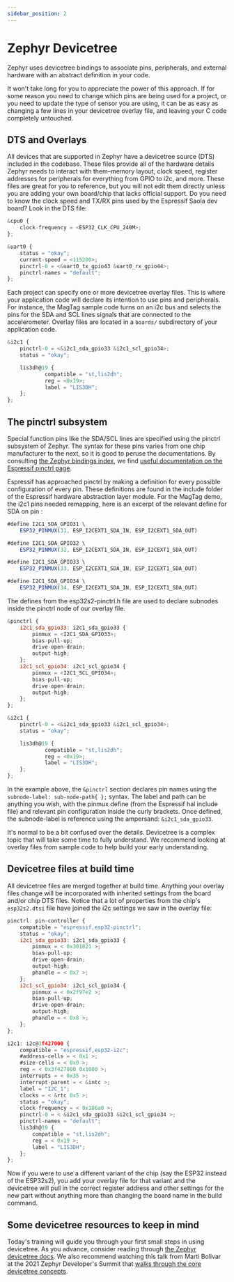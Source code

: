 ```yaml
---
sidebar_position: 2
---
```


# Zephyr Devicetree

Zephyr uses devicetree bindings to associate pins, peripherals, and external hardware with an abstract definition in your code.

It won't take long for you to appreciate the power of this approach. If for some reason you need to change which pins are being used for a project, or you need to update the type of sensor you are using, it can be as easy as changing a few lines in your devicetree overlay file, and leaving your C code completely untouched.

## DTS and Overlays

All devices that are supported in Zephyr have a devicetree source (DTS) included in the codebase. These files provide all of the hardware details Zephyr needs to interact with them&ndash;memory layout, clock speed, register addresses for peripherals for everything from GPIO to i2c, and more. These files are great for you to reference, but you will not edit them directly unless you are adding your own board/chip that lacks official support. Do you need to know the clock speed and TX/RX pins used by the Espressif Saola dev board? Look in the DTS file:

```js title="excerpt from: golioth-zephyr-workspace/zephyr/boards/xtensa/esp32s2_saola/esp32s2_saola.dts"
&cpu0 {
	clock-frequency = <ESP32_CLK_CPU_240M>;
};

&uart0 {
	status = "okay";
	current-speed = <115200>;
	pinctrl-0 = <&uart0_tx_gpio43 &uart0_rx_gpio44>;
	pinctrl-names = "default";
};
```

Each project can specify one or more devicetree overlay files. This is where your application code will declare its intention to use pins and peripherals. For instance, the MagTag sample code turns on an i2c bus and selects the pins for the SDA and SCL lines signals that are connected to the accelerometer. Overlay files are located in a `boards/` subdirectory of your application code.

```js title="MagTag accelerometer excerpt from: magtag-demo/boards/esp32s2_saola.overlay"
&i2c1 {
    pinctrl-0 = <&i2c1_sda_gpio33 &i2c1_scl_gpio34>;
	status = "okay";

	lis3dh@19 {
			compatible = "st,lis2dh";
			reg = <0x19>;
			label = "LIS3DH";
	};
};
```

## The pinctrl subsystem

Special function pins like the SDA/SCL lines are specified using the pinctrl subsystem of Zephyr. The syntax for these pins varies from one chip manufacturer to the next, so it is good to peruse the documentations. By consulting [the Zephyr bindings index](https://docs.zephyrproject.org/latest/build/dts/api/bindings.html), we find [useful documentation on the Espressif pinctrl page](https://docs.zephyrproject.org/latest/build/dts/api/bindings/pinctrl/espressif%2Cesp32-pinctrl.html
).

Espressif has approached pinctrl by making a definition for every possible configuration of every pin. These definitions are found in the include folder of the Espressif hardware abstraction layer module. For the MagTag demo, the i2c1 pins needed remapping, here is an excerpt of the relevant define for SDA on pin :

```js title="Espressif esp32s2 pinctrl definitions: golioth-zephyr-workspace/modules/hal/espressif/include/dt-bindings/pinctrl/esp32s2-pinctrl.h"
#define I2C1_SDA_GPIO31 \
	ESP32_PINMUX(31, ESP_I2CEXT1_SDA_IN, ESP_I2CEXT1_SDA_OUT)

#define I2C1_SDA_GPIO32 \
	ESP32_PINMUX(32, ESP_I2CEXT1_SDA_IN, ESP_I2CEXT1_SDA_OUT)

#define I2C1_SDA_GPIO33 \
	ESP32_PINMUX(33, ESP_I2CEXT1_SDA_IN, ESP_I2CEXT1_SDA_OUT)

#define I2C1_SDA_GPIO34 \
	ESP32_PINMUX(34, ESP_I2CEXT1_SDA_IN, ESP_I2CEXT1_SDA_OUT)

```

The defines from the esp32s2-pinctrl.h file are used to declare subnodes inside the pinctrl node of our overlay file.

```js title="Adjusting i2c1 pin assignments in an overlay file"
&pinctrl {
    i2c1_sda_gpio33: i2c1_sda_gpio33 {
        pinmux = <I2C1_SDA_GPIO33>;
        bias-pull-up;
        drive-open-drain;
        output-high;
    };
    i2c1_scl_gpio34: i2c1_scl_gpio34 {
        pinmux = <I2C1_SCL_GPIO34>;
        bias-pull-up;
        drive-open-drain;
        output-high;
    };
};

&i2c1 {
    pinctrl-0 = <&i2c1_sda_gpio33 &i2c1_scl_gpio34>;
	status = "okay";

    lis3dh@19 {
            compatible = "st,lis2dh";
            reg = <0x19>;
            label = "LIS3DH";
    };
};
```

In the example above, the `&pinctrl` section declares pin names using the `subnode-label: sub-node-path{ };` syntax. The label and path can be anything you wish, with the pinmux define (from the Espressif hal include file) and relevant pin configuration inside the curly brackets. Once defined, the subnode-label is reference using the ampersand: `&i2c1_sda_gpio33`.

It's normal to be a bit confused over the details. Devicetree is a complex topic that will take some time to fully understand. We recommend looking at overlay files from sample code to help build your early understanding.

## Devicetree files at build time

All devicetree files are merged together at build time. Anything your overlay files change will be incorporated with inherited settings from the board and/or chip DTS files. Notice that a lot of properties from the chip's `esp32s2.dtsi` file have joined the i2c settings we saw in the overlay file:

```js title="excerpts from file generated by build process: magtag-demo/build/zephyr/zephyr.dts"
pinctrl: pin-controller {
	compatible = "espressif,esp32-pinctrl";
	status = "okay";
	i2c1_sda_gpio33: i2c1_sda_gpio33 {
		pinmux = < 0x301821 >;
		bias-pull-up;
		drive-open-drain;
		output-high;
		phandle = < 0x7 >;
	};
	i2c1_scl_gpio34: i2c1_scl_gpio34 {
		pinmux = < 0x2f97e2 >;
		bias-pull-up;
		drive-open-drain;
		output-high;
		phandle = < 0x8 >;
	};
};

i2c1: i2c@3f427000 {
	compatible = "espressif,esp32-i2c";
	#address-cells = < 0x1 >;
	#size-cells = < 0x0 >;
	reg = < 0x3f427000 0x1000 >;
	interrupts = < 0x35 >;
	interrupt-parent = < &intc >;
	label = "I2C_1";
	clocks = < &rtc 0x5 >;
	status = "okay";
	clock-frequency = < 0x186a0 >;
	pinctrl-0 = < &i2c1_sda_gpio33 &i2c1_scl_gpio34 >;
	pinctrl-names = "default";
	lis3dh@19 {
		compatible = "st,lis2dh";
		reg = < 0x19 >;
		label = "LIS3DH";
	};
};
```

Now if you were to use a different variant of the chip (say the ESP32 instead of the ESP32s2), you add your overlay file for that variant and the devicetree will pull in the correct register address and other settings for the new part without anything more than changing the board name in the build command.

## Some devicetree resources to keep in mind

Today's training will guide you through your first small steps in using devicetree. As you advance, consider reading through [the Zephyr devicetree docs](https://docs.zephyrproject.org/latest/build/dts/intro.html). We also recommend watching this talk from Marti Bolivar at the 2021 Zephyr Developer's Summit that [walks through the core devicetree concepts](https://www.youtube.com/watch?v=sWaxQyIgEBY).
